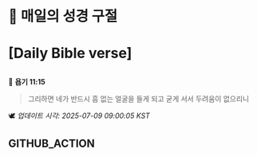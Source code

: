# 🙏 매일의 성경 구절
# [Daily Bible verse]
##
<!-- START_BIBLE_VERSE -->
📖 **욥기 11:15**
> 그리하면 네가 반드시 흠 없는 얼굴을 들게 되고 굳게 서서 두려움이 없으리니

🕊️ _업데이트 시각: 2025-07-09 09:00:05 KST_
  <!-- END_BIBLE_VERSE -->
## GITHUB_ACTION

